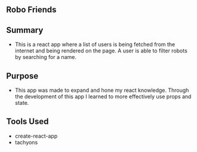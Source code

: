 ## Robo Friends

## Summary

- This is a react app where a list of users is being fetched from the internet and being rendered on the page. A user is able to filter robots by searching for a name.

## Purpose

- This app was made to expand and hone my react knowledge. Through the development of this app I learned to more effectively use props and state.

## Tools Used

- create-react-app
- tachyons